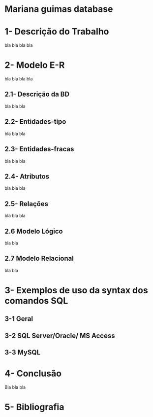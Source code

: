 
# Mariana guimas database
# 1- Descrição do Trabalho
bla bla bla bla
# 2- Modelo E-R
bla bla bla bla
## 2.1- Descrição da BD
bla bla bla
## 2.2- Entidades-tipo
bla bla bla 
## 2.3- Entidades-fracas
bla bla bla
## 2.4- Atributos
bla bla bla
## 2.5- Relações
bla bla bla
## 2.6 Modelo Lógico
bla bla
## 2.7 Modelo Relacional
bla bla
# 3- Exemplos de uso da syntax dos comandos SQL

## 3-1 Geral

## 3-2 SQL Server/Oracle/ MS Access

## 3-3 MySQL

# 4- Conclusão
Bla bla bla
# 5- Bibliografia
